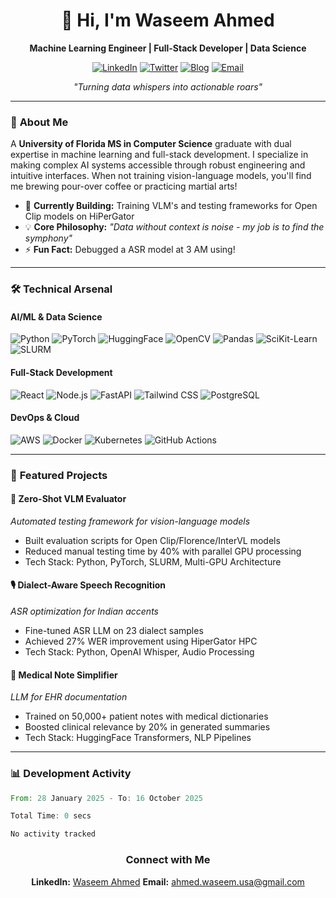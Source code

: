 <div align="center">
  
# 👋 Hi, I'm Waseem Ahmed 
**Machine Learning Engineer | Full-Stack Developer | Data Science**

[![LinkedIn](https://img.shields.io/badge/-LinkedIn-0A66C2?logo=linkedin)](https://www.linkedin.com/in/waseem09/)
[![Twitter](https://img.shields.io/badge/-Twitter-1DA1F2?logo=twitter)](https://twitter.com/RSPE_20)
[![Blog](https://img.shields.io/badge/📝-Blog-FF5722)](https://waseemahmed.in)
[![Email](https://img.shields.io/badge/-Email-D14836?logo=gmail)](mailto:ahmed.waseem.usa@gmail.com)

*"Turning data whispers into actionable roars"*

</div>

---

### 🚀 **About Me**
A **University of Florida MS in Computer Science** graduate with dual expertise in machine learning and full-stack development. I specialize in making complex AI systems accessible through robust engineering and intuitive interfaces. When not training vision-language models, you'll find me brewing pour-over coffee or practicing martial arts!

- 🔭 **Currently Building:** Training VLM's and testing frameworks for Open Clip models on HiPerGator
- 💡 **Core Philosophy:** *"Data without context is noise - my job is to find the symphony"*
- ⚡ **Fun Fact:** Debugged a ASR model at 3 AM using!

---

### 🛠️ **Technical Arsenal**

#### **AI/ML & Data Science**
![Python](https://img.shields.io/badge/-Python-3776AB?logo=python)
![PyTorch](https://img.shields.io/badge/-PyTorch-EE4C2C?logo=pytorch)
![HuggingFace](https://img.shields.io/badge/-HuggingFace-FFD21F?logo=huggingface)
![OpenCV](https://img.shields.io/badge/-OpenCV-5C3EE8?logo=opencv)
![Pandas](https://img.shields.io/badge/-Pandas-150458?logo=pandas)
![SciKit-Learn](https://img.shields.io/badge/-ScikitLearn-F7931E)
![SLURM](https://img.shields.io/badge/-SLURM-004D7F)

#### **Full-Stack Development**
![React](https://img.shields.io/badge/-React-61DAFB?logo=react)
![Node.js](https://img.shields.io/badge/-Node.js-339933?logo=node.js)
![FastAPI](https://img.shields.io/badge/-FastAPI-009688?logo=fastapi)
![Tailwind CSS](https://img.shields.io/badge/-Tailwind_CSS-06B6D4?logo=tailwind-css)
![PostgreSQL](https://img.shields.io/badge/-PostgreSQL-4169E1?logo=postgresql)

#### **DevOps & Cloud**
![AWS](https://img.shields.io/badge/-AWS-232F3E?logo=amazon-aws)
![Docker](https://img.shields.io/badge/-Docker-2496ED?logo=docker)
![Kubernetes](https://img.shields.io/badge/-Kubernetes-326CE5?logo=kubernetes)
![GitHub Actions](https://img.shields.io/badge/-GitHub_Actions-2088FF?logo=github-actions)

---

### 🌟 **Featured Projects**

#### **🦜 Zero-Shot VLM Evaluator**  
*Automated testing framework for vision-language models*  
- Built evaluation scripts for Open Clip/Florence/InterVL models  
- Reduced manual testing time by 40% with parallel GPU processing  
- Tech Stack: Python, PyTorch, SLURM, Multi-GPU Architecture

#### **🎙️ Dialect-Aware Speech Recognition**  
*ASR optimization for Indian accents*  
- Fine-tuned ASR LLM on 23 dialect samples  
- Achieved 27% WER improvement using HiperGator HPC  
- Tech Stack: Python, OpenAI Whisper, Audio Processing

#### **🏥 Medical Note Simplifier**  
*LLM for EHR documentation*  
- Trained on 50,000+ patient notes with medical dictionaries  
- Boosted clinical relevance by 20% in generated summaries  
- Tech Stack: HuggingFace Transformers, NLP Pipelines

---

### 📊 **Development Activity**

<!--START_SECTION:waka-->

```rust
From: 28 January 2025 - To: 16 October 2025

Total Time: 0 secs

No activity tracked
```

<!--END_SECTION:waka-->

<div align="center">


### Connect with Me
  **LinkedIn:** [Waseem Ahmed](https://www.linkedin.com/in/waseem09/)
  **Email:** ahmed.waseem.usa@gmail.com


</div> 
